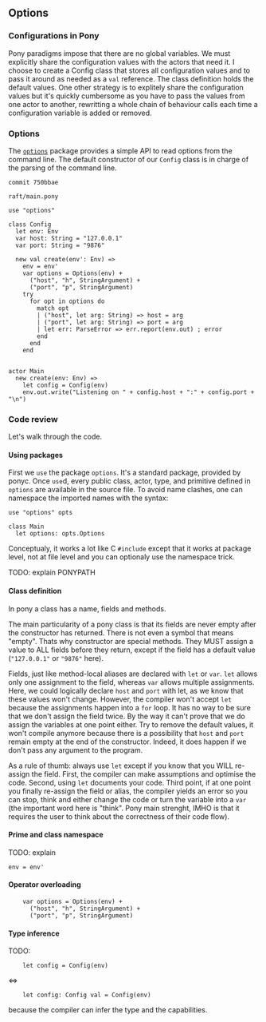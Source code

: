 ## Options

### Configurations in Pony

Pony paradigms impose that there are no global variables. We must explicitly
share the configuration values with the actors that need it. I choose to
create a Config class that stores all configuration values and to pass it
around as needed as a ``val`` reference. The class definition holds the 
default values. One other strategy is to explitely share the configuration
values but it's quickly cumbersome as you have to pass the values from one
actor to another, rewritting a whole chain of behaviour calls each time a
configuration variable is added or removed.

### Options

The [`options`](http://www.ponylang.org/ponyc/options--index/) package provides
a simple API to read options from the command line. The default constructor
of our `Config` class is in charge of the parsing of the command line.

`commit 750bbae`

`raft/main.pony`

``` pony 
use "options"

class Config
  let env: Env
  var host: String = "127.0.0.1"
  var port: String = "9876"

  new val create(env': Env) =>
    env = env'
    var options = Options(env) +
      ("host", "h", StringArgument) +
      ("port", "p", StringArgument)
    try 
      for opt in options do
        match opt
        | ("host", let arg: String) => host = arg
        | ("port", let arg: String) => port = arg
        | let err: ParseError => err.report(env.out) ; error
        end
      end
    end


actor Main
  new create(env: Env) =>
    let config = Config(env)
    env.out.write("Listening on " + config.host + ":" + config.port + "\n")
```

### Code review

Let's walk through the code.

#### Using packages

First we `use` the package `options`. It's a standard package, provided by ponyc.
Once `use`d, every public class, actor, type, and primitive defined in `options` are
available in the source file. To avoid name clashes, one can namespace the imported
names with the syntax:

```
use "options" opts

class Main
  let options: opts.Options
```

Conceptualy, it works a lot like C `#include` except that it works at package level, not at
file level and you can optionaly use the namespace trick.

TODO: explain PONYPATH

#### Class definition

In pony a class has a name, fields and methods.

The main particularity of a pony class is that its fields are never empty after the
constructor has returned. There is not even a symbol that means "empty". Thats why
constructor are special methods. They MUST assign a value to ALL fields before they
return, except if the field has a default value (`"127.0.0.1"` or `"9876"` here).

Fields, just like method-local aliases are declared with `let` or `var`. `let` allows
only one assignment to the field, whereas `var` allows multiple assignments. Here,
we could logically declare `host` and `port` with let, as we know that these values
won't change. However, the compiler won't accept `let` because the assignments happen
into a `for` loop. It has no way to be sure that we don't assign the field twice. By
the way it can't prove that we do assign the variables at one point either. Try to remove
the default values, it won't compile anymore because there is a possibility that
`host` and `port` remain empty at the end of the constructor. Indeed, it does happen
if we don't pass any argument to the program.

As a rule of thumb: always use `let` except if you know that you WILL re-assign the
field. First, the compiler can make assumptions and optimise the code. Second, using
`let` documents your code. Third point, if at one point you finally re-assign
the field or alias, the compiler yields an error so you can stop, think and either
change the code or turn the variable into a `var` (the important word here is
"think". Pony main strenght, IMHO is that it requires the user to think about
the correctness of their code flow).

#### Prime and class namespace

TODO: explain

```
env = env'
```

#### Operator overloading

```
    var options = Options(env) +
      ("host", "h", StringArgument) +
      ("port", "p", StringArgument)
```

#### Type inference

TODO:

```
    let config = Config(env)
```

 <=>

```
    let config: Config val = Config(env)
```

because the compiler can infer the type and the capabilities.
